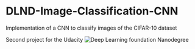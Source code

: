 # DLND-Image-Classification-CNN
Implementation of a CNN to classify images of the CIFAR-10 dataset

Second project for the Udacity ![Deep Learning foundation Nanodegree](https://www.udacity.com/course/deep-learning-nanodegree-foundation--nd101)
 
